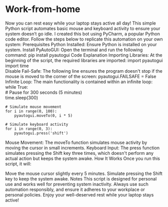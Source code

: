 # Work-from-home
Now you can rest easy while your laptop stays active all day! This simple Python script automates basic mouse and keyboard activity to ensure your system doesn’t go idle.
I created this bot using PyCharm, a popular Python code editor. Follow the steps below to replicate this automation on your own system:
Prerequisites
Python Installed: Ensure Python is installed on your system.
Install PyAutoGUI: Open the terminal and run the following command:
pip install pyautogui
Code Explanation
Importing Libraries: At the beginning of the script, the required libraries are imported:
import pyautogui  
import time  
Disable Fail-Safe: The following line ensures the program doesn't stop if the mouse is moved to the corner of the screen:
pyautogui.FAILSAFE = False  
Infinite Loop: The main functionality is contained within an infinite loop:
while True:  
    # Pause for 300 seconds (5 minutes)  
    time.sleep(300)  
    
    # Simulate mouse movement  
    for i in range(0, 100):  
        pyautogui.moveTo(0, i * 5)  
    
    # Simulate keyboard activity  
    for i in range(0, 3):  
        pyautogui.press('shift')  
Mouse Movement: The moveTo function simulates mouse activity by moving the cursor in small increments.
Keyboard Input: The press function simulates pressing the Shift key three times, which doesn't perform any actual action but keeps the system awake.
How It Works
Once you run this script, it will:

Move the mouse cursor slightly every 5 minutes.
Simulate pressing the Shift key to keep the system awake.
Notes
This script is designed for personal use and works well for preventing system inactivity.
Always use such automation responsibly, and ensure it adheres to your workplace or personal policies.
Enjoy your well-deserved rest while your laptop stays active!
